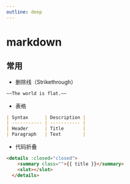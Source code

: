 ```yaml
---
outline: deep
---
```

# markdown
## 常用
- 删除线（Strikethrough）
```markdown
~~The world is flat.~~
```
- 表格
```markdown
| Syntax      | Description |
| ----------- | ----------- |
| Header      | Title       |
| Paragraph   | Text        |
```
- 代码折叠
```markdown
<details :closed="closed">
    <summary class="">{{ title }}</summary>
    <slot></slot>
  </details>
```
